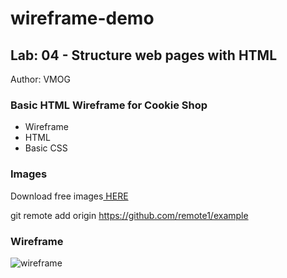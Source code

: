 # wireframe-demo

## Lab: 04 - Structure web pages with HTML

Author: VMOG

### Basic HTML Wireframe for Cookie Shop

- Wireframe
- HTML
- Basic CSS

### Images

Download free images[ HERE](https://www.pexels.com/es-es/buscar/cookies/)

git remote add origin https://github.com/remote1/example

### Wireframe

![wireframe](images/wireframe.jpeg)
